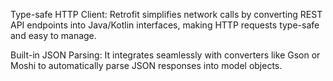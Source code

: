Type-safe HTTP Client: Retrofit simplifies network calls by converting REST API endpoints into Java/Kotlin interfaces, making HTTP requests type-safe and easy to manage.

Built-in JSON Parsing: It integrates seamlessly with converters like Gson or Moshi to automatically parse JSON responses into model objects.
